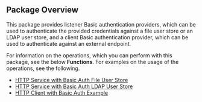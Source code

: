 ## Package Overview

This package provides listener Basic authentication providers, which can be used to authenticate the provided credentials against a file user store or an LDAP user store, and a client Basic authentication provider, which can be used to authenticate against an external endpoint.

For information on the operations, which you can perform with this package, see the below **Functions**. For examples on the usage of the operations, see the following.
* [HTTP Service with Basic Auth File User Store](https://ballerina.io/learn/by-example/http-service-with-basic-auth-file-user-store.html)
* [HTTP Service with Basic Auth LDAP User Store](https://ballerina.io/learn/by-example/http-service-with-basic-auth-ldap-user-store.html)
* [HTTP Client with Basic Auth Example](https://ballerina.io/learn/by-example/http-client-with-basic-auth.html)
